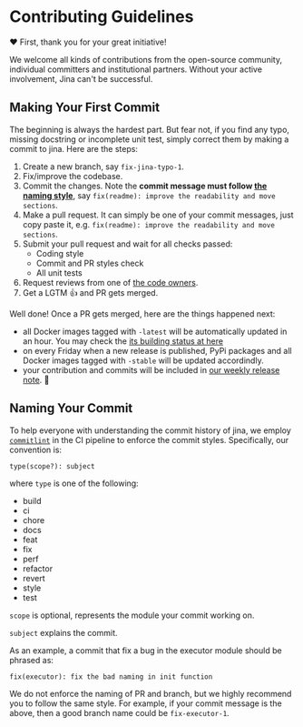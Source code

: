 # Contributing Guidelines


❤️ First, thank you for your great initiative! 


We welcome all kinds of contributions from the open-source community, individual committers and institutional partners. Without your active involvement, Jina can't be successful.  

## Making Your First Commit 

The beginning is always the hardest part. But fear not, if you find any typo, missing docstring or incomplete unit test, simply correct them by making a commit to jina. Here are the steps:

1. Create a new branch, say `fix-jina-typo-1`.
2. Fix/improve the codebase.
3. Commit the changes. Note the **commit message must follow [the naming style](#commit-message-naming)**, say `fix(readme): improve the readability and move sections`.
4. Make a pull request. It can simply be one of your commit messages, just copy paste it, e.g. `fix(readme): improve the readability and move sections`.
5. Submit your pull request and wait for all checks passed:
    - Coding style
    - Commit and PR styles check
    - All unit tests
6. Request reviews from one of [the code owners](./CODEOWNERS).
7. Get a LGTM 👍 and PR gets merged.

Well done! Once a PR gets merged, here are the things happened next:
- all Docker images tagged with `-latest` will be automatically updated in an hour. You may check the [its building status at here](#install-jina-via-pip)
- on every Friday when a new release is published, PyPi packages and all Docker images tagged with `-stable` will be updated accordindly. 
- your contribution and commits will be included in [our weekly release note](./CHANGELOG.md). 🍻


## Naming Your Commit

To help everyone with understanding the commit history of jina, we employ [`commitlint`](https://commitlint.js.org/#/) in the CI pipeline to enforce the commit styles. Specifically, our convention is:

```text
type(scope?): subject
```

where `type` is one of the following:

- build
- ci
- chore
- docs
- feat
- fix
- perf
- refactor
- revert
- style
- test

`scope` is optional, represents the module your commit working on.

`subject` explains the commit.

As an example, a commit that fix a bug in the executor module should be phrased as:
```text
fix(executor): fix the bad naming in init function
``` 

We do not enforce the naming of PR and branch, but we highly recommend you to follow the same style. For example, if your commit message is the above, then a good branch name could be `fix-executor-1`.

